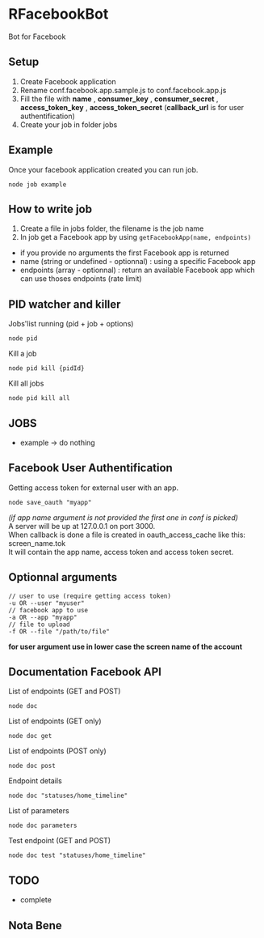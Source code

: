 # RFacebookBot
Bot for Facebook

## Setup
1. Create Facebook application
2. Rename conf.facebook.app.sample.js to conf.facebook.app.js
3. Fill the file with **name** , **consumer_key** , **consumer_secret** , **access_token_key** , **access_token_secret** (**callback_url** is for user authentification)
4. Create your job in folder jobs

## Example
Once your facebook application created you can run job.
```
node job example
```

## How to write job
1. Create a file in jobs folder, the filename is the job name
2. In job get a Facebook app by using ```getFacebookApp(name, endpoints)```
  * if you provide no arguments the first Facebook app is returned
  * name (string or undefined - optionnal) : using a specific Facebook app
  * endpoints (array - optionnal) : return an available Facebook app which can use thoses endpoints (rate limit)

## PID watcher and killer
Jobs'list running (pid + job + options)
```
node pid
```
Kill a job
```
node pid kill {pidId}
```
Kill all jobs
```
node pid kill all
```

## JOBS
* example -> do nothing

## Facebook User Authentification
Getting access token for external user with an app.  
```
node save_oauth "myapp"
```
*(if app name argument is not provided the first one in conf is picked)*  
A server will be up at 127.0.0.1 on port 3000.  
When callback is done a file is created in oauth_access_cache like this: screen_name.tok  
It will contain the app name, access token and access token secret.  

## Optionnal arguments
```
// user to use (require getting access token)
-u OR --user "myuser"
// facebook app to use
-a OR --app "myapp"
// file to upload
-f OR --file "/path/to/file"
```
**for user argument use in lower case the screen name of the account**  

## Documentation Facebook API
List of endpoints (GET and POST)
```
node doc
```
List of endpoints (GET only)
```
node doc get
```
List of endpoints (POST only)
```
node doc post
```
Endpoint details
```
node doc "statuses/home_timeline"
```
List of parameters
```
node doc parameters
```
Test endpoint (GET and POST)
```
node doc test "statuses/home_timeline"
```

## TODO
* complete

## Nota Bene
